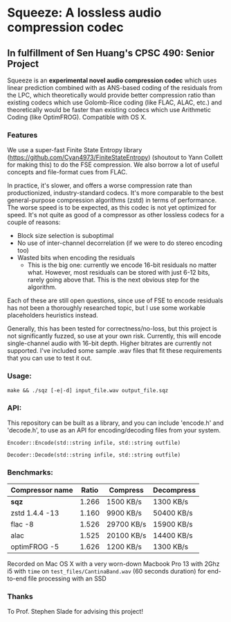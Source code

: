 # Squeeze: A lossless audio compression codec
## In fulfillment of Sen Huang's CPSC 490: Senior Project

Squeeze is an **experimental novel audio compression codec** which uses linear prediction combined with
as ANS-based coding of the residuals from the LPC, which theoretically would provide better compression ratio
than existing codecs which use Golomb-Rice coding (like FLAC, ALAC, etc.) and theoretically would be faster
than existing codecs which use Arithmetic Coding (like OptimFROG). Compatible with OS X.

### Features
We use a super-fast Finite State Entropy library (https://github.com/Cyan4973/FiniteStateEntropy) (shoutout to Yann Collett for making this)
to do the FSE compression. We also borrow a lot of useful concepts and file-format cues from FLAC.

In practice, it's slower, and offers a worse compression rate than productionized, industry-standard codecs.
It's more comparable to the best general-purpose compression algorithms (zstd) in terms of performance.
The worse speed is to be expected, as this codec is not yet optimized for speed. 
It's not quite as good of a compressor as other lossless codecs for a couple of reasons:
- Block size selection is suboptimal
- No use of inter-channel decorrelation (if we were to do stereo encoding too)
- Wasted bits when encoding the residuals
  - This is the big one: currently we encode 16-bit residuals no matter what. However, most residuals can be
    stored with just 6-12 bits, rarely going above that. This is the next obvious step for the algorithm.

Each of these are still open questions, since use of FSE to encode residuals has not been a thoroughly researched
topic, but I use some workable placeholders heuristics instead.

Generally, this has been tested for correctness/no-loss, but this project is not
significantly fuzzed, so use at your own risk. Currently, this will encode single-channel audio with 16-bit depth. Higher bitrates are currently not supported. I've included some sample .wav files that fit these requirements that you can use to test it out.

### Usage:
`make && ./sqz [-e|-d] input_file.wav output_file.sqz`

### API:
This repository can be built as a library, and you can include 'encode.h' and 'decode.h',
to use as an API for encoding/decoding files from your system.

`Encoder::Encode(std::string infile, std::string outfile)`

`Decoder::Decode(std::string infile, std::string outfile)`

### Benchmarks:

| Compressor name         | Ratio  |  Compress    |  Decompress  |
| ---------------         |--------|--------------|--------------|
| **sqz**                 | 1.266  |   1500 KB/s  |   1300 KB/s  |
| zstd 1.4.4 -13          | 1.160  |   9900 KB/s  |   50400 KB/s |
| flac -8                 | 1.526  |   29700 KB/s |   15900 KB/s |
| alac                    | 1.525  |   20100 KB/s |   14400 KB/s |
| optimFROG -5            | 1.626  |   1200 KB/s  |   1300 KB/s  |

Recorded on Mac OS X with a very worn-down Macbook Pro 13 with 2Ghz i5 with `time` on
`test_files/CantinaBand.wav` (60 seconds duration) for end-to-end file processing with an SSD

### Thanks

To Prof. Stephen Slade for advising this project!
